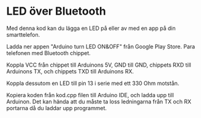 # LED över Bluetooth
Med denna kod kan du lägga en LED på eller av med en app på din smarttelefon.

Ladda ner appen "Arduino turn LED ON&OFF" från Google Play Store. 
Para telefonen med Bluetooth chippet. 

Koppla VCC från chippet till Arduinons 5V, GND till GND,
chippets RXD till Arduinons TX, och chippets TXD till Arduinons RX.

Koppla dessutom en LED till pin 13 i serie med ett 330 Ohm motstån. 

Kopiera koden från kod.cpp filen till Arduino IDE, och ladda upp till Arduinon.
Det kan hända att du måste ta loss ledningarna från TX och RX portarna
då du laddar upp programmet. 
